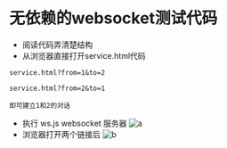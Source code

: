# 无依赖的websocket测试代码
- 阅读代码弄清楚结构
- 从浏览器直接打开service.html代码

```
service.html?from=1&to=2

service.html?from=2&to=1

即可建立1和2的对话

```
- 执行 ws.js websocket 服务器
![a](./1.jpg)
- 浏览器打开两个链接后
![b](./2.jpg)
